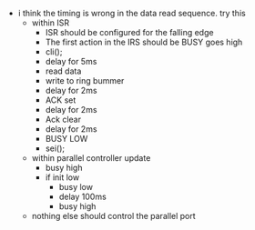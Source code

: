 - i think the timing is wrong in the data read sequence.  try this 
  - within ISR
    - ISR should be configured for the falling edge
    - The first action in the IRS should be BUSY goes high
    - cli();
    - delay for 5ms
    - read data
    - write to ring bummer
    - delay for 2ms
    - ACK set
    - delay for 2ms
    - Ack clear
    - delay for 2ms
    - BUSY LOW
    - sei();
  - within parallel controller update
    - busy high
    - if init low
      - busy low
      - delay 100ms
      - busy high
  - nothing else should control the parallel port